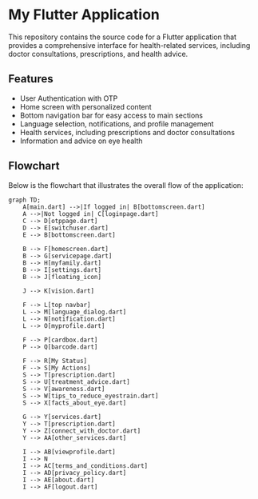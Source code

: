 # My Flutter Application

This repository contains the source code for a Flutter application that provides a comprehensive interface for health-related services, including doctor consultations, prescriptions, and health advice.

## Features

- User Authentication with OTP
- Home screen with personalized content
- Bottom navigation bar for easy access to main sections
- Language selection, notifications, and profile management
- Health services, including prescriptions and doctor consultations
- Information and advice on eye health

## Flowchart

Below is the flowchart that illustrates the overall flow of the application:

```mermaid
graph TD;
    A[main.dart] -->|If logged in| B[bottomscreen.dart]
    A -->|Not logged in| C[loginpage.dart]
    C --> D[otppage.dart]
    D --> E[switchuser.dart]
    E --> B[bottomscreen.dart]

    B --> F[homescreen.dart]
    B --> G[servicepage.dart]
    B --> H[myfamily.dart]
    B --> I[settings.dart]
    B --> J[floating_icon]
    
    J --> K[vision.dart]

    F --> L[top navbar]
    L --> M[language_dialog.dart]
    L --> N[notification.dart]
    L --> O[myprofile.dart]

    F --> P[cardbox.dart]
    P --> Q[barcode.dart]
    
    F --> R[My Status]
    F --> S[My Actions]
    S --> T[prescription.dart]
    S --> U[treatment_advice.dart]
    S --> V[awareness.dart]
    S --> W[tips_to_reduce_eyestrain.dart]
    S --> X[facts_about_eye.dart]

    G --> Y[services.dart]
    Y --> T[prescription.dart]
    Y --> Z[connect_with_doctor.dart]
    Y --> AA[other_services.dart]

    I --> AB[viewprofile.dart]
    I --> N
    I --> AC[terms_and_conditions.dart]
    I --> AD[privacy_policy.dart]
    I --> AE[about.dart]
    I --> AF[logout.dart]
